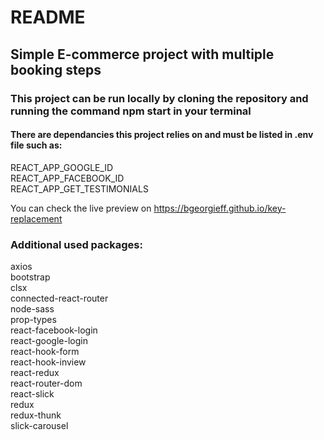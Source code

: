 # README

## Simple E-commerce project with multiple booking steps

### This project can be run locally by cloning the repository and running the command npm start in your terminal

#### There are dependancies this project relies on and must be listed in .env file such as: 
REACT_APP_GOOGLE_ID\
REACT_APP_FACEBOOK_ID\
REACT_APP_GET_TESTIMONIALS

You can check the live preview on https://bgeorgieff.github.io/key-replacement

### Additional used packages:
axios\
bootstrap\
clsx\
connected-react-router\
node-sass\
prop-types\
react-facebook-login\
react-google-login\
react-hook-form\
react-hook-inview\
react-redux\
react-router-dom\
react-slick\
redux\
redux-thunk\
slick-carousel
